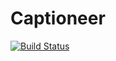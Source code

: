# Captioneer
[![Build Status](https://dev.azure.com/fitba-p2211/seminarski_rad/_apis/build/status/Frontend%20Build%20Pipeline?branchName=main)](https://dev.azure.com/fitba-p2211/seminarski_rad/_build/latest?definitionId=2&branchName=main)
